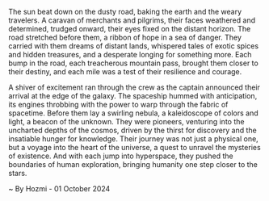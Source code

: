 
The sun beat down on the dusty road, baking the earth and the weary travelers.  A caravan of merchants and pilgrims, their faces weathered and determined, trudged onward, their eyes fixed on the distant horizon.  The road stretched before them, a ribbon of hope in a sea of danger.  They carried with them dreams of distant lands, whispered tales of exotic spices and hidden treasures, and a desperate longing for something more.  Each bump in the road, each treacherous mountain pass, brought them closer to their destiny, and each mile was a test of their resilience and courage. 

A shiver of excitement ran through the crew as the captain announced their arrival at the edge of the galaxy.  The spaceship hummed with anticipation, its engines throbbing with the power to warp through the fabric of spacetime.  Before them lay a swirling nebula, a kaleidoscope of colors and light, a beacon of the unknown.  They were pioneers, venturing into the uncharted depths of the cosmos, driven by the thirst for discovery and the insatiable hunger for knowledge.  Their journey was not just a physical one, but a voyage into the heart of the universe, a quest to unravel the mysteries of existence.  And with each jump into hyperspace, they pushed the boundaries of human exploration, bringing humanity one step closer to the stars. 

~ By Hozmi - 01 October 2024
